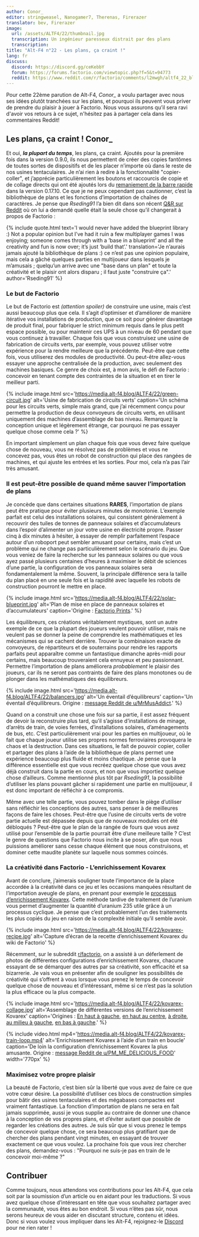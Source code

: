 ```yaml
---
author: Conor_
editor: stringweasel, Nanogamer7, Therenas, Firerazer
translator: bev, Firerazer
image:
  url: /assets/ALTF4/22/thumbnail.jpg
  transcription: Un ingénieur paresseux distrait par des plans
  transcription:
title: "Alt-F4 n°22 - Les plans, ça craint !"
lang: fr
discuss:
  discord: https://discord.gg/ceKebbY
  forum: https://forums.factorio.com/viewtopic.php?f=5&t=94773
  reddit: https://www.reddit.com/r/factorio/comments/l2mwgh/altf4_22_blueprint_rant/
---
```


Pour cette 22ème parution de Alt-F4, *Conor_* a voulu partager avec nous ses idées plutôt tranchées sur les plans, et pourquoi ils peuvent vous priver de prendre du plaisir à jouer à Factorio. Nous vous assurons qu’il sera ravi d'avoir vos retours à ce sujet, n'hésitez pas à partager cela dans les commentaires Reddit!

## Les plans, ça craint ! <author>Conor_</author>

Et oui, ***la plupart du temps***, les plans, ça craint. Ajoutés pour la première fois dans la version 0.9.0, ils nous permettent de créer des copies fantômes de toutes sortes de dispositifs et de les placer n’importe où dans le reste de nos usines tentaculaires. Je n’ai rien à redire à la fonctionnalité "copier-coller", et j’apprécie particulièrement les boutons et raccourcis de copie et de collage directs qui ont été ajoutés lors du [remaniement de la barre rapide](https://www.factorio.com/blog/post/fff-278) dans la version 0.17.10. Ce que je ne peux cependant pas cautionner, c’est la bibliothèque de plans et les fonctions d’importation de chaînes de caractères. Je pense que *Rseding91* l’a bien dit dans son récent [Q&R sur Reddit](https://www.reddit.com/r/factorio/comments/in5d3i/developer_technicaloriented_ama/g45d2t3/?context=1) où on lui a demandé quelle était la seule chose qu’il changerait à propos de Factorio :

{% include quote.html text='I would never have added the blueprint library :) Not a popular opinion but I’ve had it ruin a few multiplayer games I was enjoying; someone comes through with a ’base in a blueprint’ and all the creativity and fun is now over; it’s just ’build that’.' translation='Je n’aurais jamais ajouté la bibliothèque de plans :) ce n’est pas une opinion populaire, mais cela a gâché quelques parties en multijoueur dans lesquels je m’amusais ; quelqu’un arrive avec une "base dans un plan" et toute la créativité et le plaisir ont alors disparu ; il faut juste "construire ça".' author='Rseding91' %}

### Le but de Factorio

Le but de Factorio est *(attention spoiler)* de construire une usine, mais c’est aussi beaucoup plus que cela. Il s’agit d’optimiser et d’améliorer de manière itérative vos installations de production, que ce soit pour générer davantage de produit final, pour fabriquer le strict minimum requis dans le plus petit espace possible, ou pour maintenir ces UPS à un niveau de 60 pendant que vous continuez à travailler.  Chaque fois que vous construisez une usine de fabrication de circuits verts, par exemple, vous pouvez utiliser votre expérience pour la rendre meilleure que la précédente. Peut-être que cette fois, vous utiliserez des modules de productivité. Ou peut-être allez-vous essayer une approche centralisée de la production, avec seulement des machines basiques. Ce genre de choix est, à mon avis, le défi de Factorio : concevoir en tenant compte des contraintes de la situation et en tirer le meilleur parti.

{% include image.html src='https://media.alt-f4.blog/ALTF4/22/green-circuit.jpg' alt='Usine de fabrication de circuits verts' caption='Un schéma pour les circuits verts, simple mais grand, que j’ai récemment conçu pour permettre la production de deux convoyeurs de circuits verts, en utilisant uniquement des machines d’assemblage de bas niveau. Remarquez la conception unique et légèrement étrange, car pourquoi ne pas essayer quelque chose comme cela ?' %}

En important simplement un plan chaque fois que vous devez faire quelque chose de nouveau, vous ne résolvez pas de problèmes et vous ne concevez pas, vous êtes un robot de construction qui place des rangées de machines, et qui ajuste les entrées et les sorties. Pour moi, cela n’a pas l’air très amusant.

### Il est peut-être possible de quand même sauver l’importation de plans

Je concède que dans certaines situations **RARES**, l’importation de plans peut être pratique pour éviter plusieurs minutes de monotonie. L’exemple parfait est celui des installations solaires, qui consistent généralement à recouvrir des tuiles de tonnes de panneaux solaires et d’accumulateurs dans l’espoir d’alimenter un jour votre usine en électricité propre. Passer cinq à dix minutes à hésiter, à essayer de remplir parfaitement l’espace autour d’un roboport peut sembler amusant pour certains, mais c’est un problème qui ne change pas particulièrement selon le scénario du jeu. Que vous veniez de faire la recherche sur les panneaux solaires ou que vous ayez passé plusieurs centaines d’heures à maximiser le débit de sciences d’une partie, la configuration de vos panneaux solaires sera fondamentalement la même. Souvent, la principale différence sera la taille du plan placé en une seule fois et la rapidité avec laquelle les robots de construction pourront le mettre en place.

{% include image.html src='https://media.alt-f4.blog/ALTF4/22/solar-blueprint.jpg' alt='Plan de mise en place de panneaux solaires et d’accumulateurs' caption='Origine : <a href="https://factorioprints.com/view/-KYeNAYQVgk2DcbuORde">Factorio Prints</a>.' %}

Les équilibreurs, ces créations véritablement mystiques, sont un autre exemple de ce que la plupart des joueurs veulent pouvoir utiliser, mais ne veulent pas se donner la peine de comprendre les mathématiques et les mécanismes qui se cachent derrière. Trouver la combinaison exacte de convoyeurs, de répartiteurs et de souterrains pour rendre les rapports parfaits peut apparaître comme un fantastique dimanche après-midi pour certains, mais beaucoup trouveraient cela ennuyeux et peu passionnant. Permettre l’importation de plans améliorera *probablement* le plaisir des joueurs, car ils ne seront pas contraints de faire des plans monotones ou de plonger dans les mathématiques des équilibreurs.

{% include image.html src='https://media.alt-f4.blog/ALTF4/22/balancers.jpg' alt='Un éventail d’équilibreurs' caption='Un éventail d’équilibreurs. Origine : <a href="https://www.reddit.com/r/factorio/comments/bf600q/my_take_on_balancers_designed_to_help_understand/">message Reddit de u/MrMusAddict</a>.' %}

Quand on a construit une chose une fois sur sa partie, il est assez fréquent de devoir la reconstruire plus tard, qu’il s’agisse d’installations de minage, d’arrêts de train, de voies ferrées, d’installations solaires, d’aménagements de bus, etc. C’est particulièrement vrai pour les parties en multijoueur, où le fait que chaque joueur utilise ses propres normes ferroviaires provoquera le chaos et la destruction. Dans ces situations, le fait de pouvoir copier, coller et partager des plans à l’aide de la bibliothèque de plans permet une expérience beaucoup plus fluide et moins chaotique. Je pense que la différence essentielle est que vous recréez quelque chose que vous avez déjà construit dans la partie en cours, et non que vous importiez quelque chose d’ailleurs. Comme mentionné plus tôt par *Rseding91*, la possibilité d’utiliser les plans pouvant gâcher si rapidement une partie en multijoueur, il est donc important de réfléchir à ce compromis.

Même avec une telle partie, vous pouvez tomber dans le piège d’utiliser sans réfléchir les conceptions des autres, sans penser à de meilleures façons de faire les choses. Peut-être que l’usine de circuits verts de votre partie actuelle est dépassée depuis que de nouveaux modules ont été débloqués ? Peut-être que le plan de la rangée de fours que vous avez utilisé pour l’ensemble de la partie pourrait être d’une meilleure taille ? C’est le genre de questions que Factorio nous incite à se poser, afin que nous puissions améliorer sans cesse chaque élément que nous construisons, et dominer cette maudite planète sur laquelle nous sommes coincés.

### La créativité dans Factorio - L’enrichissement Kovarex

Avant de conclure, j’aimerais souligner toute l’importance de la place accordée à la créativité dans ce jeu et les occasions manquées résultant de l’importation aveugle de plans, en prenant pour exemple le [processus d’enrichissement Kovarex](https://wiki.factorio.com/Kovarex_enrichment_process). Cette méthode tardive de traitement de l’uranium vous permet d’augmenter la quantité d’uranium 235 utile grâce à un processus cyclique. Je pense que c’est probablement l’un des traitements les plus copiés du jeu en raison de la complexité initiale qu’il semble avoir.

{% include image.html src='https://media.alt-f4.blog/ALTF4/22/kovarex-recipe.jpg' alt='Capture d’écran de la recette d’enrichissement Kovarex du wiki de Factorio' %}

Récemment, sur le subreddit [r/factorio](https://www.reddit.com/r/factorio/), on a assisté à un déferlement de photos de différentes configurations d’enrichissement Kovarex, chacune essayant de se démarquer des autres par sa créativité, son efficacité et sa bizarrerie. Je vais vous en présenter afin de souligner les possibilités de créativité qui s’offrent à vous lorsque vous prenez le temps de concevoir quelque chose de nouveau et d’intéressant, même si ce n’est pas la solution la plus efficace ou la plus compacte.

{% include image.html src='https://media.alt-f4.blog/ALTF4/22/kovarex-collage.jpg' alt='Assemblage de différentes versions de l’enrichissement Kovarex' caption='Origines : <a href="https://www.reddit.com/r/factorio/comments/it53gn/so_i_built_a_kovarex_enrichment_process_setup/">En haut à gauche</a>, <a href="https://www.reddit.com/r/factorio/comments/ju509t/my_noobish_try_at_kovarex_enrichment/">en haut au centre</a>, <a href="https://www.reddit.com/r/factorio/comments/jkmkyc/my_overkill_beaconed_buffered_uranium_processing/">à droite</a>, <a href="https://www.reddit.com/r/factorio/comments/hrumlj/beaconed_kovarex_processing_with_no_circuits/">au milieu à gauche</a>, <a href="https://www.reddit.com/r/factorio/comments/hgb8zn/the_1_million_monkeys_method_of_kovarex_enrichment/">en bas à gauche</a>.' %}

{% include video.html mp4='https://media.alt-f4.blog/ALTF4/22/kovarex-train-loop.mp4' alt='Enrichissement Kovarex à l’aide d’un train en boucle' caption='De loin la configuration d’enrichissement Kovarex la plus amusante. Origine : <a href="https://www.reddit.com/r/factorio/comments/jj4nsl/my_take_on_kovarex_circle_nuketrain_violently/">message Reddit de u/PM_ME_DELICIOUS_FOOD</a>' width='770px' %}

### Maximisez votre propre plaisir

La beauté de Factorio, c’est bien sûr la liberté que vous avez de faire ce que votre cœur désire. La possibilité d’utiliser ces blocs de construction simples pour bâtir des usines tentaculaires et des mégabases compactes est vraiment fantastique. La fonction d’importation de plans ne sera en fait jamais supprimée, aussi je vous supplie au contraire de donner une chance à la conception de vos propres plans, et d’éviter autant que possible de regarder les créations des autres. Je suis sûr que si vous prenez le temps de concevoir quelque chose, ce sera beaucoup plus gratifiant que de chercher des plans pendant vingt minutes, en essayant de trouver exactement ce que vous voulez. La prochaine fois que vous irez chercher des plans, demandez-vous : "Pourquoi ne suis-je pas en train de le concevoir moi-même ?"

## Contribuer

Comme toujours, nous attendons vos contributions pour les Alt-F4, que cela soit par la soumission d’un article ou en aidant pour les traductions. Si vous avez quelque chose d’intéressant en tête que vous souhaitez partager avec la communauté, vous êtes au bon endroit. Si vous n’êtes pas sûr, nous serons heureux de vous aider en discutant structure, contenu et idées. Donc si vous voulez vous impliquer dans les Alt-F4, rejoignez-le [Discord](https://discord.gg/nxnCFkb) pour ne rien rater !
